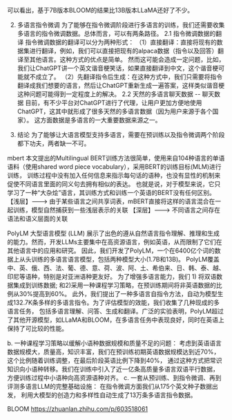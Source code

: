 可以看出，基于7B版本BLOOM的结果比13B版本LLaMA还好了不少。

2. 多语言指令微调
为了能够在指令微调阶段进行多语言的训练，我们还需要收集多语言的指令微调数据。总体而言，可以有两条路径。
2.1 指令微调数据的翻译
指令微调数据的翻译可以分为两种形式：
（1）直接翻译：直接将现有的数据集进行翻译，例如，我们可以直接把现有的alpaca数据（指令以及回答）翻译至其他语言。这种方式的优点是简单。
然而这可能会造成一定问题，比如，我们让ChatGPT讲一个英文谐音梗笑话，如果直接翻译到中文，这个谐音梗可能就不成立了。
（2）先翻译指令后生成：在这种方式中，我们只需要将指令翻译成我们想要的语言，然后让ChatGPT重新生成一遍答案，这样类似谐音梗这种问题可能得到一定程度上的解决。
2.2 天然的多语言聊天数据 -- 聊天数据
目前，有不少平台对ChatGPT进行了代理，让用户更加方便地使用ChatGPT，这其中就形成了很多天然的多语言数据（因为用户来源于各个国家）。
这方面数据是多语言的一大重要数据来源之一。

3. 结论
为了能够让大语言模型支持多语言，需要在预训练以及指令微调两个阶段都下功夫，两者缺一不可。

mbert
本文提出的Multilingual BERT训练方法很简单，使用来自104种语言的单语语料（使用shared word piece vocabulary），采用BERT的训练目标(MLM)进行训练，
训练过程中没有加入任何信息来指示每句话的语种，也没有显性的机制来促使不同语言里面的同义句去拥有相似的表达。
也就是说，对于模型来说，它只学习了一种“大杂烩”语言，其训练方式和训练一个英语的BERT没有任何区别。
【浅层】---> 由于某些语言之间共享词表，mBERT直接将这样的语言混合在一起训练，模型自然捕获到一些浅层表示的关联
【深层】---> 不同语言之间存在语法和语义层面的关联

PolyLM
大型语言模型 (LLM) 展示了出色的遵从自然语言指令理解、推理和生成的能力。然而，开发LLMs主要集中在高资源语言，例如英语，从而限制了它们在其他语言中的应用和研究。
因此，我们开发了PolyLM，一个在6400亿个词的数据上从头训练的多语言语言模型，包括两种模型大小(1.7B和13B)。
PolyLM覆盖中、英、俄、西、法、葡、德、意、荷、波、阿、土、希伯来、日、韩、泰、越、印尼等语种，特别是对亚洲语种更友好。
为了增强多语言能力，我们 1) 将双语数据集成到训练数据; 和2)采用一种课程学习策略，在预训练期间将非英语数据的比例从30%提高到60%。
此外，我们提出了一种多语言自指令方法，自动为模型生成132.7K条多样的多语言指令。为了评估模型的效能，我们收集了几种现成的多语言任务，
包括多语言理解、问答、生成和翻译。广泛的实验表明，PolyLM超过了其他开源模型，如LLaMA和BLOOM，在多语言任务中表现良好，同时在英语上保持了可比较的性能。

b. 一种课程学习策略以缓解小语种数据规模和质量不足的问题：
考虑到英语语言数据规模大，质量高，知识丰富，我们在预训练初期英语数据规模达到近70%， 这个比例随着训练调整，在最后阶段英语比例下降到40%，
通过这种方式把常识知识向小语种转移。我们在训练中引入了近一亿条高质量多语言双语平行数据， 方便训练过程中小语种向高资源语种对齐。
c. 一套从预训练、到指令微调、再到评测多语言LLM的完整基础设施：
在指令微调方面我们从175个英文种子数据出发， 利用大模型的创造力和多样性自动生成了13万条多语言指令数据。


BLOOM
https://zhuanlan.zhihu.com/p/603518061